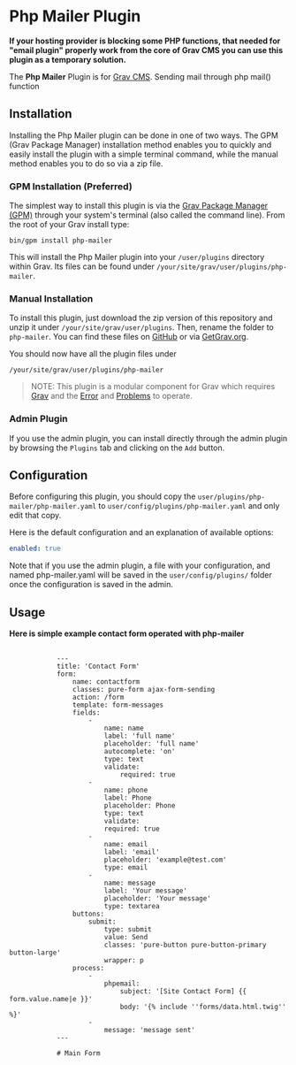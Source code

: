 # Php Mailer Plugin

**If your hosting provider is blocking some PHP functions, that needed for "email plugin" properly work from the core of Grav CMS you can use this plugin as a temporary solution.**

The **Php Mailer** Plugin is for [Grav CMS](http://github.com/getgrav/grav). Sending mail through php mail() function

## Installation

Installing the Php Mailer plugin can be done in one of two ways. The GPM (Grav Package Manager) installation method enables you to quickly and easily install the plugin with a simple terminal command, while the manual method enables you to do so via a zip file.

### GPM Installation (Preferred)

The simplest way to install this plugin is via the [Grav Package Manager (GPM)](http://learn.getgrav.org/advanced/grav-gpm) through your system's terminal (also called the command line).  From the root of your Grav install type:

    bin/gpm install php-mailer

This will install the Php Mailer plugin into your `/user/plugins` directory within Grav. Its files can be found under `/your/site/grav/user/plugins/php-mailer`.

### Manual Installation

To install this plugin, just download the zip version of this repository and unzip it under `/your/site/grav/user/plugins`. Then, rename the folder to `php-mailer`. You can find these files on [GitHub](https://github.com/mickidum/grav-plugin-php-mailer) or via [GetGrav.org](http://getgrav.org/downloads/plugins#extras).

You should now have all the plugin files under

    /your/site/grav/user/plugins/php-mailer
	
> NOTE: This plugin is a modular component for Grav which requires [Grav](http://github.com/getgrav/grav) and the [Error](https://github.com/getgrav/grav-plugin-error) and [Problems](https://github.com/getgrav/grav-plugin-problems) to operate.

### Admin Plugin

If you use the admin plugin, you can install directly through the admin plugin by browsing the `Plugins` tab and clicking on the `Add` button.

## Configuration

Before configuring this plugin, you should copy the `user/plugins/php-mailer/php-mailer.yaml` to `user/config/plugins/php-mailer.yaml` and only edit that copy.

Here is the default configuration and an explanation of available options:

```yaml
enabled: true
```

Note that if you use the admin plugin, a file with your configuration, and named php-mailer.yaml will be saved in the `user/config/plugins/` folder once the configuration is saved in the admin.

## Usage

**Here is simple example contact form operated with php-mailer**

<pre>
	<code>
			---
			title: 'Contact Form'
			form:
			    name: contactform
			    classes: pure-form ajax-form-sending
			    action: /form
			    template: form-messages
			    fields:
			        -
			            name: name
			            label: 'full name'
			            placeholder: 'full name'
			            autocomplete: 'on'
			            type: text
			            validate: 
			            	required: true
			        -
			            name: phone
			            label: Phone
			            placeholder: Phone
			            type: text
		            	validate:
              			required: true
			        -
			            name: email
			            label: 'email'
			            placeholder: 'example@test.com'
			            type: email
			        -
			            name: message
			            label: 'Your message'
			            placeholder: 'Your message'
			            type: textarea
			    buttons:
			        submit:
			            type: submit
			            value: Send
			            classes: 'pure-button pure-button-primary button-large'
			            wrapper: p
			    process:
			        -
			            phpemail:
			                subject: '[Site Contact Form] {{ form.value.name|e }}'
			                body: '{% include ''forms/data.html.twig'' %}'
			        -
			            message: 'message sent'
			---

			# Main Form

	</code>
</pre>

